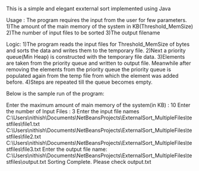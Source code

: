 This is a simple and elegant exxternal sort implemented using Java

Usage :
The program requires the input from the user for few parameters.
1)The amount of the main memory of the system in KB(Threshold_MemSize)
2)The number of input files to be sorted
3)The output filename

Logic:
 1)The program  reads the input files for Threshold_MemSize of bytes and sorts the data and writes them to the temporary file.
 2)Next a priority queue(Min Heap) is constructed with the temporary file data. 
 3)Elements are taken from the priority queue and written to output file. Meanwhile after removing the elements from the priority queue the priority 
   queue is populated again from the temp file from which the element was added before.
 4)Steps are repeated till the queue becomes empty.

Below is the sample run of the program:

Enter the maximum amount of main memory of the system(in KB) : 
10
Enter the number of Input Files : 
3
Enter the input file names
C:\Users\nithish\Documents\NetBeansProjects\ExternalSort_MultipleFiles\testfiles\file1.txt
C:\Users\nithish\Documents\NetBeansProjects\ExternalSort_MultipleFiles\testfiles\file2.txt
C:\Users\nithish\Documents\NetBeansProjects\ExternalSort_MultipleFiles\testfiles\file3.txt
Enter the output file name:
C:\Users\nithish\Documents\NetBeansProjects\ExternalSort_MultipleFiles\testfiles\output.txt
Sorting Complete. Please check output.txt
